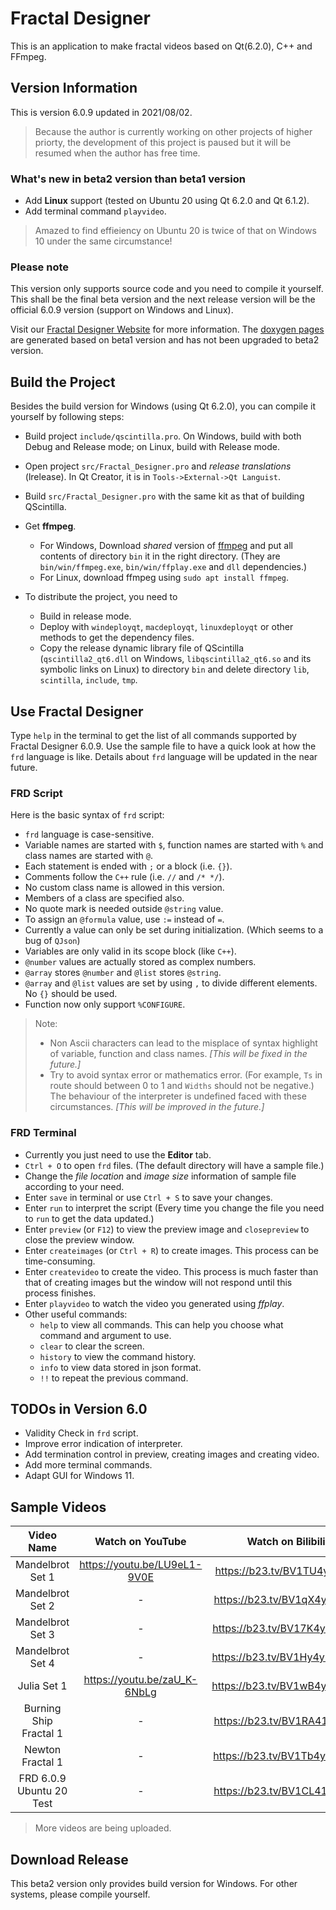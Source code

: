 # Fractal Designer
This is an application to make fractal videos based on Qt(6.2.0), C++ and FFmpeg.

## Version Information
This is version 6.0.9 updated in 2021/08/02.
> Because the author is currently working on other projects of higher priorty, the development of this project is paused but it will be resumed when the author has free time.

### What's new in beta2 version than beta1 version
- Add **Linux** support (tested on Ubuntu 20 using Qt 6.2.0 and Qt 6.1.2).
- Add terminal command `playvideo`.

> Amazed to find effieiency on Ubuntu 20 is twice of that on Windows 10 under the same circumstance!

### Please note
This version only supports source code and you need to compile it yourself.
This shall be the final beta version and the next release version will be the official 6.0.9 version (support on Windows and Linux).

Visit our [Fractal Designer Website](https://frd.teddy-van-jerry.org) for more information.
The [doxygen pages](https://frd.teddy-van-jerry.org/doxygen) are generated based on beta1 version and has not been upgraded to beta2 version.

## Build the Project
Besides the build version for Windows (using Qt 6.2.0), you can compile it yourself by following steps:

- Build project `include/qscintilla.pro`. On Windows, build with both Debug and Release mode; on Linux, build with Release mode.

- Open project `src/Fractal_Designer.pro` and *release translations* (lrelease).
In Qt Creator, it is in `Tools->External->Qt Languist`.

- Build `src/Fractal_Designer.pro` with the same kit as that of building QScintilla.

- Get **ffmpeg**.
  - For Windows, Download *shared* version of [ffmpeg](http://www.ffmpeg.org/download.html) and put all contents of directory `bin` it in the right directory. (They are `bin/win/ffmpeg.exe`, `bin/win/ffplay.exe` and `dll` dependencies.)
  - For Linux, download ffmpeg using `sudo apt install ffmpeg`.

- To distribute the project, you need to
  - Build in release mode.
  - Deploy with `windeployqt`, `macdeployqt`, `linuxdeployqt` or other methods to get the dependency files.
  - Copy the release dynamic library file of QScintilla (`qscintilla2_qt6.dll` on Windows, `libqscintilla2_qt6.so` and its symbolic links on Linux) to directory `bin` and delete directory `lib`, `scintilla`, `include`, `tmp`.

## Use Fractal Designer

Type `help` in the terminal to get the list of all commands supported by Fractal Designer 6.0.9.
Use the sample file to have a quick look at how the `frd` language is like.
Details about `frd` language will be updated in the near future.

### FRD Script
Here is the basic syntax of `frd` script:
- `frd` language is case-sensitive.
- Variable names are started with `$`, function names are started with `%`  and class names are started with `@`.
- Each statement is ended with `;` or a block (i.e. `{}`).
- Comments follow the `C++` rule (i.e. `//` and `/* */`).
- No custom class name is allowed in this version.
- Members of a class are specified also.
- No quote mark is needed outside `@string` value.
- To assign an `@formula` value, use `:=` instead of `=`.
- Currently a value can only be set during initialization. (Which seems to a bug of `QJson`)
- Variables are only valid in its scope block (like `C++`).
- `@number` values are actually stored as complex numbers.
- `@array` stores `@number` and `@list` stores `@string`.
- `@array` and `@list` values are set by using `,` to divide different elements. No `{}` should be used.
- Function now only support `%CONFIGURE`.

> Note:
> - Non Ascii characters can lead to the misplace of syntax highlight of variable, function and class names. *[This will be fixed in the future.]*
> - Try to avoid syntax error or mathematics error. (For example, `Ts` in route should between 0 to 1 and `Widths` should not be negative.)
> The behaviour of the interpreter is undefined faced with these circumstances. *[This will be improved in the future.]*

### FRD Terminal
- Currently you just need to use the **Editor** tab.
- `Ctrl + O` to open `frd` files. (The default directory will have a sample file.)
- Change the *file location* and *image size* information of sample file according to your need.
- Enter `save` in terminal or use `Ctrl + S` to save your changes.
- Enter `run` to interpret the script (Every time you change the file you need to `run` to get the data updated.)
- Enter `preview` (or `F12`) to view the preview image and `closepreview` to close the preview window.
- Enter `createimages` (or `Ctrl + R`) to create images. This process can be time-consuming.
- Enter `createvideo` to create the video. This process is much faster than that of creating images but the window will not respond until this process finishes.
- Enter `playvideo` to watch the video you generated using *ffplay*.
- Other useful commands:
  - `help` to view all commands. This can help you choose what command and argument to use.
  - `clear` to clear the screen.
  - `history` to view the command history.
  - `info` to view data stored in json format.
  - `!!` to repeat the previous command. 

## TODOs in Version 6.0
- Validity Check in `frd` script.
- Improve error indication of interpreter.
- Add termination control in preview, creating images and creating video.
- Add more terminal commands.
- Adapt GUI for Windows 11.

## Sample Videos

| Video Name               | Watch on YouTube             | Watch on Bilibili           |
| :-:                      | :-:                          | :-:                         |
| Mandelbrot Set 1         | https://youtu.be/LU9eL1-9V0E | https://b23.tv/BV1TU4y147ta |
| Mandelbrot Set 2         | -                            | https://b23.tv/BV1qX4y1P74d |
| Mandelbrot Set 3         | -                            | https://b23.tv/BV17K4y1J7XM |
| Mandelbrot Set 4         | -                            | https://b23.tv/BV1Hy4y1T7MD |
| Julia Set 1              | https://youtu.be/zaU_K-6NbLg | https://b23.tv/BV1wB4y1N7pU |
| Burning Ship Fractal 1   | -                            | https://b23.tv/BV1RA41157kJ |
| Newton Fractal 1         | -                            | https://b23.tv/BV1Tb4y1D7oN |
| FRD 6.0.9 Ubuntu 20 Test | -                            | https://b23.tv/BV1CL411n7F1 |

> More videos are being uploaded.

## Download Release
This beta2 version only provides build version for Windows.
For other systems, please compile yourself.
